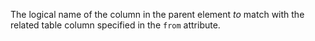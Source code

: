 The logical name of the column in the parent element *to* match with the related table column specified in the `from` attribute.